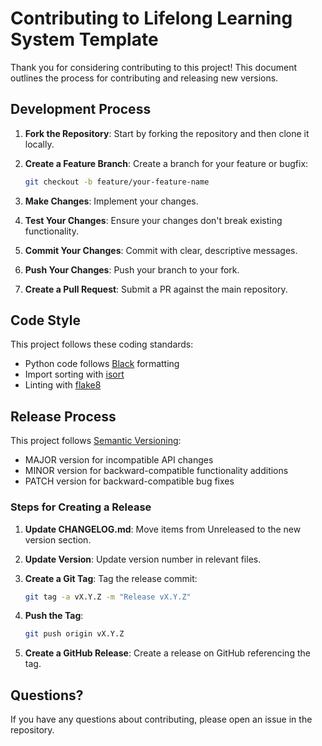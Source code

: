 # Contributing to Lifelong Learning System Template

Thank you for considering contributing to this project! This document outlines the process for contributing and releasing new versions.

## Development Process

1. **Fork the Repository**: Start by forking the repository and then clone it locally.
2. **Create a Feature Branch**: Create a branch for your feature or bugfix:

   ```bash
   git checkout -b feature/your-feature-name
   ```

3. **Make Changes**: Implement your changes.
4. **Test Your Changes**: Ensure your changes don't break existing functionality.
5. **Commit Your Changes**: Commit with clear, descriptive messages.
6. **Push Your Changes**: Push your branch to your fork.
7. **Create a Pull Request**: Submit a PR against the main repository.

## Code Style

This project follows these coding standards:

- Python code follows [Black](https://github.com/psf/black) formatting
- Import sorting with [isort](https://pycqa.github.io/isort/)
- Linting with [flake8](https://flake8.pycqa.org/en/latest/)

## Release Process

This project follows [Semantic Versioning](https://semver.org/):

- MAJOR version for incompatible API changes
- MINOR version for backward-compatible functionality additions
- PATCH version for backward-compatible bug fixes

### Steps for Creating a Release

1. **Update CHANGELOG.md**: Move items from Unreleased to the new version section.
2. **Update Version**: Update version number in relevant files.
3. **Create a Git Tag**: Tag the release commit:

   ```bash
   git tag -a vX.Y.Z -m "Release vX.Y.Z"
   ```

4. **Push the Tag**:

   ```bash
   git push origin vX.Y.Z
   ```

5. **Create a GitHub Release**: Create a release on GitHub referencing the tag.

## Questions?

If you have any questions about contributing, please open an issue in the repository.
